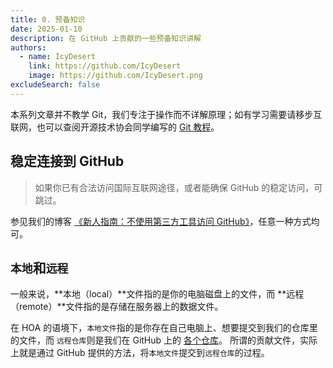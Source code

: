 ```yaml
---
title: 0. 预备知识
date: 2025-01-10
description: 在 GitHub 上贡献的一些预备知识讲解
authors:
  - name: IcyDesert
    link: https://github.com/IcyDesert
    image: https://github.com/IcyDesert.png
excludeSearch: false
---
```


<!-- 带 * 号表示选修。 -->

本系列文章并不教学 Git，我们专注于操作而不详解原理；如有学习需要请移步互联网，也可以查阅开源技术协会同学编写的 [Git 教程](https://wiki.osa.moe/guide-for-beginner/git-tutorial/)。

## 稳定连接到 GitHub

> 如果你已有合法访问国际互联网途径，或者能确保 GitHub 的稳定访问，可跳过。

参见我们的博客 [《新人指南：不使用第三方工具访问 GitHub》](https://hoa.moe/blog/access-github/)，任意一种方式均可。

## `本地`和`远程`

一般来说，**本地（local）**文件指的是你的电脑磁盘上的文件，而 **远程（remote）**文件指的是存储在服务器上的数据文件。

在 HOA 的语境下，`本地文件`指的是你存在自己电脑上、想要提交到我们的仓库里的文件，而 `远程仓库`则是我们在 GitHub 上的 [各个仓库](https://github.com/HITSZ-OpenAuto)。
所谓的贡献文件，实际上就是通过 GitHub 提供的方法，将`本地文件`提交到`远程仓库`的过程。

<!-- ## *GitHub Codespaces

施工中... -->
<!-- ### 问题的产生
上面我们讲过，
> 所谓的贡献文件，实际上就是通过 GitHub 提供的方法，将 本地文件 提交到 远程仓库 的过程

但是，GitHub 提供的方法对 多文件上传、多文档修改 并不友好——

虽然，你可以在 GitHub 提供的界面中拖入多个文件上传，
![多文件上传](./img/upload-files.jpg)
*<center>我们会在后续的专题中讲解多文件上传</center>*

但正常来说，你并不希望文件在大仓库里堆成一团，而是放在文件夹里。**但，GitHub 并不支持在上面的界面中进行文件路径的修改！** 也就是说，你还得花费额外的步骤（即 Git 中 **commit** 的概念）把它放进文件夹。

类似地，在一个页面上只能修改一个文档。所以如果有一个改动、涉及到 5 个文档需要修改，就得进行五个独立的 步骤/commit；而按照逻辑，原本这 5 个文档的修改是*同一个改动引发*的，应该*属于同一步骤*。
这样会让仓库的修改历史过于零散。

### Git 方法
上面问题产生的根源是 **GitHub 的网页版不支持这么多功能**。
如果你有 Git 协助经历，那么解决问题的途径显而易见：只要把 **远程仓库** 仓库 clone/pull 下来到 **本地**，在 **本地** 使用 Git 一气呵成地修改完，再 push 到 **远程仓库** 就可以了。 -->


